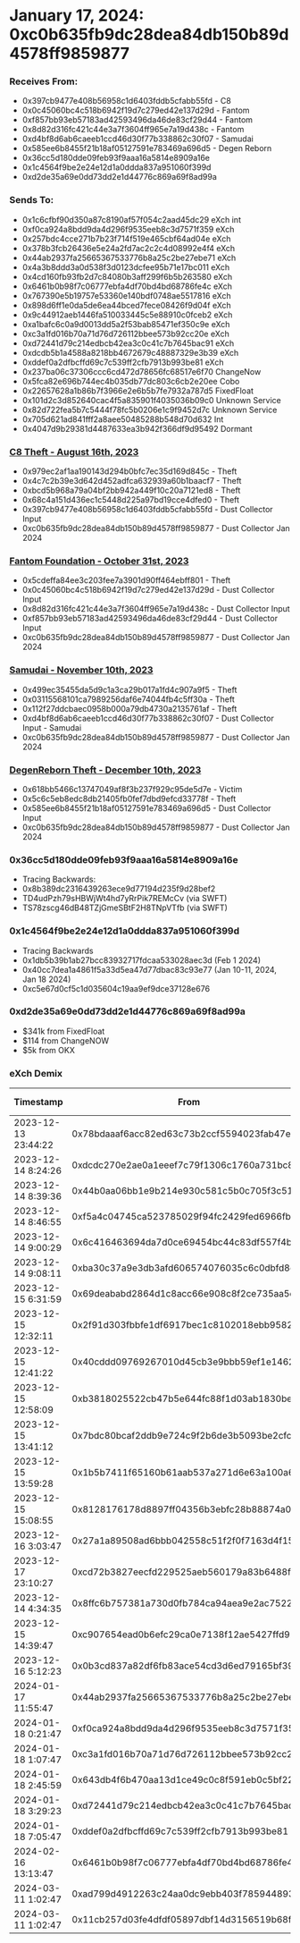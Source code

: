 # January 17, 2024: 0xc0b635fb9dc28dea84db150b89d4578ff9859877

### Receives From:
- 0x397cb9477e408b56958c1d6403fddb5cfabb55fd - C8
- 0x0c45060bc4c518b6942f19d7c279ed42e137d29d - Fantom
- 0xf857bb93eb57183ad42593496da46de83cf29d44 - Fantom
- 0x8d82d316fc421c44e3a7f3604ff965e7a19d438c - Fantom
- 0xd4bf8d6ab6caeeb1ccd46d30f77b338862c30f07 - Samudai
- 0x585ee6b8455f21b18af05127591e783469a696d5 - Degen Reborn
- 0x36cc5d180dde09feb93f9aaa16a5814e8909a16e
- 0x1c4564f9be2e24e12d1a0ddda837a951060f399d
- 0xd2de35a69e0dd73dd2e1d44776c869a69f8ad99a

### Sends To:
- 0x1c6cfbf90d350a87c8190af57f054c2aad45dc29 eXch int 
- 0xf0ca924a8bdd9da4d296f9535eeb8c3d7571f359 eXch 
- 0x257bdc4cce271b7b23f714f519e465cbf64ad04e eXch 
- 0x378b3fcb26436e5e24a2fd7ac2c2c4d08992e4f4 eXch 
- 0x44ab2937fa25665367533776b8a25c2be27ebe71 eXch 
- 0x4a3b8ddd3a0d538f3d0123dcfee95b71e17bc011 eXch 
- 0x4cd160fb93fb2d7c84080b3aff299f6b5b263580 eXch 
- 0x6461b0b98f7c06777ebfa4df70bd4bd68786fe4c eXch 
- 0x767390e5b19757e53360e140bdf0748ae5517816 eXch 
- 0x898d6ff1e0da5de6ea44bced7fece08426f9d04f eXch 
- 0x9c44912aeb1446fa510033445c5e88910c0fceb2 eXch 
- 0xa1bafc6c0a9d0013dd5a2f53bab85471ef350c9e eXch 
- 0xc3a1fd016b70a71d76d726112bbee573b92cc20e eXch 
- 0xd72441d79c214edbcb42ea3c0c41c7b7645bac91 eXch 
- 0xdcdb5b1a4588a8218bb4672679c48887329e3b39 eXch 
- 0xddef0a2dfbcffd69c7c539ff2cfb7913b993be81 eXch 
- 0x237ba06c37306ccc6cd472d78656fc68517e6f70 ChangeNow 
- 0x5fca82e696b744ec4b035db77dc803c6cb2e20ee Cobo 
- 0x22657628a1b86b7f3966e2e6b5b7fe7932a787d5 FixedFloat 
- 0x101d2c3d852640cac4f5a835901f4035036b09c0 Unknown Service 
- 0x82d722fea5b7c5444f78fc5b0206e1c9f9452d7c Unknown Service 
- 0x705d621ad841fff2a8aee50485288b548d70d632 Int 
- 0x4047d9b29381d4487633ea3b942f366df9d95492 Dormant 


### [C8 Theft - August 16th, 2023](./C8%20Theft.md)
- 0x979ec2af1aa190143d294b0bfc7ec35d169d845c - Theft
- 0x4c7c2b39e3d642d452adfca632939a60b1baacf7 - Theft
- 0xbcd5b968a79a04bf2bb942a449f10c20a7121ed8 - Theft
- 0x68c4a151d436ec1c5448d225a97bd19cce4dfed0 - Theft
- 0x397cb9477e408b56958c1d6403fddb5cfabb55fd - Dust Collector Input
- 0xc0b635fb9dc28dea84db150b89d4578ff9859877 - Dust Collector Jan 2024


### [Fantom Foundation - October 31st, 2023](./Fantom%20Foundation.md)
- 0x5cdeffa84ee3c203fee7a3901d90ff464ebff801 - Theft
- 0x0c45060bc4c518b6942f19d7c279ed42e137d29d - Dust Collector Input
- 0x8d82d316fc421c44e3a7f3604ff965e7a19d438c - Dust Collector Input
- 0xf857bb93eb57183ad42593496da46de83cf29d44 - Dust Collector Input
- 0xc0b635fb9dc28dea84db150b89d4578ff9859877 - Dust Collector Jan 2024


### [Samudai - November 10th, 2023](./Samudai.md)
- 0x499ec35455da5d9c1a3ca29b017a1fd4c907a9f5 - Theft
- 0x03115568101ca7989256daf6e74044fb4c5ff30a - Theft
- 0x112f27ddcbaec0958b000a79db4730a2135761af - Theft
- 0xd4bf8d6ab6caeeb1ccd46d30f77b338862c30f07 - Dust Collector Input - Samudai
- 0xc0b635fb9dc28dea84db150b89d4578ff9859877 - Dust Collector Jan 2024

### [DegenReborn Theft - December 10th, 2023](./Degen%20Reborn.md)
- 0x618bb5466c13747049af8f3b237f929c95de5d7e - Victim
- 0x5c6c5eb8edc8db21405fb0fef7dbd9efcd33778f - Theft
- 0x585ee6b8455f21b18af05127591e783469a696d5 - Dust Collector Input
- 0xc0b635fb9dc28dea84db150b89d4578ff9859877 - Dust Collector Jan 2024

### 0x36cc5d180dde09feb93f9aaa16a5814e8909a16e
- Tracing Backwards:
- 0x8b389dc2316439263ece9d77194d235f9d28bef2
- TD4udPzh79sHBWjWt4hd7yRrPik7REMcCv (via SWFT)
- TS78zscg46dB48TZjGmeSBtF2H8TNpVTfb (via SWFT)

### 0x1c4564f9be2e24e12d1a0ddda837a951060f399d
- Tracing Backwards
- 0x1db5b39b1ab27bcc83932717fdcaa533028aec3d (Feb 1 2024)
- 0x40cc7dea1a4861f5a33d5ea47d77dbac83c93e77 (Jan 10-11, 2024, Jan 18 2024) 
- 0xc5e67d0cf5c1d035604c19aa9ef9dce37128e676

### 0xd2de35a69e0dd73dd2e1d44776c869a69f8ad99a
- $341k from FixedFloat
- $114 from ChangeNOW
- $5k from OKX


### eXch Demix


| Timestamp           | From                                       | To                                         | Amt ETH      | Amt BTC    | Value USD | ETH Txn                                                            | BTC Txn                                                          |
| ------------------- | ------------------------------------------ | ------------------------------------------ | ------------ | ---------- | --------- | ------------------------------------------------------------------ | ---------------------------------------------------------------- |
| 2023-12-13 23:44:22 | 0x78bdaaaf6acc82ed63c73b2ccf5594023fab47ec | bc1qxr0v9vfna8e88v6426efn58gqvw8zmddfwpe8f | 0.9990335852 | 0.05181078 | $2,143    | 0xf61e676f4a7ed05477c6ca712d6e7b3de650dd4057a7efef2f7e361707bdc506 | 91a029da50041cbba0888b0c4f8a0bcb0b88bc4d184b01c58a94c169cf876364 |
| 2023-12-14 8:24:26  | 0xdcdc270e2ae0a1eeef7c79f1306c1760a731bc8a | bc1qugs7xdjhxpdyuvh5ufs6qc9n0fhsm7fs88jg6r | 28.99119861  | 1.53110441 | $65,456   | 0xe8c8c1023195d0cb668c231910e8acd8667faf04352c8cb1b8ea0764f257ee76 | be3add8b3afcdfedf12891b271183f772f8ec59ab263ca25638daa56c80ba1be |
| 2023-12-14 8:39:36  | 0x44b0aa06bb1e9b214e930c581c5b0c705f3c5191 | bc1q0k6ypne0690kjhmr7u778w9w4v6k0wvzhdqudv | 29.99909594  | 1.58324806 | $67,685   | 0x11c04a0497eed0427cd5095895e410f18263e6d5873afbde643b35e7fba2d16c | fd895e0b83ff67be6197ced2936d529120c1ec54bcc3f18dbfe412ac022d0c3f |
| 2023-12-14 8:46:55  | 0xf5a4c04745ca523785029f94fc2429fed6966fb6 | bc1q622hrr4uktl62xjhwa8g44h9lnp0yy0sq25rfj | 29.99897241  | 1.58265098 | $67,660   | 0x50b50382aa98fd2a2f496a9442fdea0f1e8b7bf7d782909ff80bbca03aba3b20 | c61ce8cb47785249bd99f4c7b2285134dc8d2c7fb60b634c2fa31d9c217123cd |
| 2023-12-14 9:00:29  | 0x6c416463694da7d0ce69454bc44c83df557f4bc3 | bc1qzn9ndfr37u28sgalap7qzptaskc2535tk4rq82 | 29.9988525   | 1.58324795 | $67,685   | 0xf05b7850b621be2c76925faac8f97487aed5c89eb73f43f8e3debf481a018748 | d83cf0096db856981064df1ced360dce9a45f63c23035340abcde459ffc1a98d |
| 2023-12-14 9:08:11  | 0xba30c37a9e3db3afd606574076035c6c0dbfd8c9 | bc1q6qe0kk3jlzhdjd0h78ypqf2qxdpr6202atpdes | 19.99281651  | 1.05576302 | $45,135   | 0x69111ec2ef666dd78e102a485e216064102f3a08a5709f23b911aad2bf98e08e | bf4827c2df82731a4626f66874176a8e652994b61961983f3f3765ff4853ef60 |
| 2023-12-15 6:31:59  | 0x69deababd2864d1c8acc66e908c8f2ce735aa5e4 | bc1qpk4vhvnmgf0xwf7t6guf3svgcvrsvj7kxdwlp6 | 9.998700242  | 0.53527469 | $23,012   | 0xd698b647f2a1c335da0f6eb23138c3be5eb2b06846414a58467d8fa4af8d7f73 | 160267b69f242530bb557580ce31f8d99c9374e74bf34a00e6eadbdada0baed5 |
| 2023-12-15 12:32:11 | 0x2f91d303fbbfe1df6917bec1c8102018ebb95821 | bc1qer7uyffan4pe5uzzyrrdr2lku8yr37f3f4u33s | 9.998941923  | 0.52564232 | $22,597   | 0xac3c64f2d9c3932e23da2e17ebc1455255848c677d2546d739afc4c8bf31bc8f | fa8c21383cb9a4eb7be9c08ba19e5c74b552436a6ea37930963aad5f60f54bbd |
| 2023-12-15 12:41:22 | 0x40cddd09769267010d45cb3e9bbb59ef1e146294 | bc1qe3l73twg74exy5z2e4270y2694k664x5kgyxlw | 9.998915396  | 0.52554277 | $22,593   | 0x1fb483d0bd720f684532cce8c1b68a8c816a6b23d578db34ac9a8ab1f24c0902 | 4ef414337ac8201c93d388086784ce7bf01c08190729bee8b7644c5d493a9367 |
| 2023-12-15 12:58:09 | 0xb3818025522cb47b5e644fc88f1d03ab1830be07 | bc1qdj7x8g3gxssakda3xetx2xxpkartuy8vh6v7su | 19.99877585  | 1.05230395 | $45,239   | 0xe07a7e89d4059fac99fae2079d94935d2987aa0fc8a9c6b840a163bd2b4f9b5f | 3ef6e9d078b185ebf4b42ea5cd553c6d3e200c3f0ada5babeb7d99ef190eff1f |
| 2023-12-15 13:41:12 | 0x7bdc80bcaf2ddb9e724c9f2b6de3b5093be2cfc1 | bc1qh4df58jfrevfv5jqenf8d25j89d23zjdjfhgys | 19.99885592  | 1.05290093 | $45,264   | 0xf6b98d7007a5e843468b0e5ea668480d015dafe3cb69a84bfa848512b61d0c85 | 69d5c49d902cd6c8bf9018642a4c2274e52af2871078b8239506a40e92946c83 |
| 2023-12-15 13:59:28 | 0x1b5b7411f65160b61aab537a271d6e63a100a62d | bc1qpdevvvvvh5dmvkas92p845520kvh3vkfy22v2r | 14.99865205  | 0.79175854 | $34,038   | 0xd36a7cfb53ea77e03c15021cd8c74c37c9d6f87e671d0ad4ef0a3be33c783ef3 | 7c6fc1e79e4cacb82da4568075594aea17fd9e3d54b6f66cddbc118d1edc5cfb |
| 2023-12-15 15:08:55 | 0x8128176178d8897ff04356b3ebfc28b88874a0bf | bc1q4szxjdfxvnvayvp64nkqp7m5egeq9cpgkw9hzp | 20.04775387  | 1.0589714  | $45,525   | 0x614bd92b265fe184f4261f8d2c77dead5a8a1d030e05c23e67ea438bef6aa80c | 58c03c8118ee63e0935f4cbc747e107404b3b06cefa8e61ea096b7ea78c5ab4c |
| 2023-12-16 3:03:47  | 0x27a1a89508ad6bbb042558c51f2f0f7163d4f15f | bc1qkms3jeh23n5q3mfra065xur4ajgzjrfc06aehr | 19.99896353  | 1.05724141 | $44,150   | 0x5975e76223b981ba39f40185d07158ef41b38e816bce2a17fee631863e3cee1a | 111c7584bf1771795cb34e1011fe0c290980e4034503e962c1b80b072090ad36 |
| 2023-12-17 23:10:27 | 0xcd72b3827eecfd229525aeb560179a83b6488fba | bc1qh0exs03shvkh5pejn3p9rntn05dd2fftfr95fu | 14.99928951  | 0.7926367  | $33,454   | 0x43864a293ba3cba61c16792f7ae47d65f4c7dbf95acdb88f84fc22885f302c1f | 1166bd6dcb56ff673af5d86ac9b59f5d9252d35c677a9ec5b645266bec505515 |
| 2023-12-14 4:34:35  | 0x8ffc6b757381a730d0fb784ca94aea9e2ac75220 | Unknown                                    | 0.9992848937 |            | $2,256    | 0x7a06f3b1588bcfdf2b235ea1548b2d49898dece75b43f96776a65fd403933e5b |                                                                  |
| 2023-12-15 14:39:47 | 0xc907654ead0b6efc29ca0e7138f12ae5427ffd92 | Unknown                                    | 12.99059975  |            | $29,968   | 0x84107eb12935f6ca00adf6a6568569f8b7eb2061bb47efe202b332e237675a2d |                                                                  |
| 2023-12-16 5:12:23  | 0x0b3cd837a82df6fb83ace54cd3d6ed79165bf39c | Unknown                                    | 19.99832221  |            | $44,287   | 0xde89e423e51aa2731941582a8610439cd280706bb0db8c8580b0b04313b6c103 |                                                                  |
| 2024-01-17 11:55:47 | 0x44ab2937fa25665367533776b8a25c2be27ebe71 | Unknown                                    | 53.1682594   |            | $137,428  | 0x4e97cdab63e3cb25f0dd757c8f24aa4915de166a79b390fd6b15cbf2b1b3d5be |                                                                  |
| 2024-01-18 0:21:47  | 0xf0ca924a8bdd9da4d296f9535eeb8c3d7571f359 | Unknown                                    | 51.05229255  |            | $129,029  | 0xc2bb2a32ab4221e0acb14a2b2e44b654835221879226592eea4219647a04ba6c |                                                                  |
| 2024-01-18 1:07:47  | 0xc3a1fd016b70a71d76d726112bbee573b92cc20e | Unknown                                    | 21.16806558  |            | $53,500   | 0x68efc00576a0ba35805bd61ba9c753d49a71ce342e34749f3dc404acfa60d846 |                                                                  |
| 2024-01-18 2:45:59  | 0x643db4f6b470aa13d1ce49c0c8f591eb0c5bf224 | Unknown                                    | 0.87747189   |            | $2,218    | 0xd08d47739be52eff8cbe78959018837923ce8153529bef28435acfa383887f08 |                                                                  |
| 2024-01-18 3:29:23  | 0xd72441d79c214edbcb42ea3c0c41c7b7645bac91 | Unknown                                    | 29.75943196  |            | $75,214   | 0x5b36656cc0a40b9edce3eb12f3977ffff49ac46bb661086d5ea3f22b74df3e37 |                                                                  |
| 2024-01-18 7:05:47  | 0xddef0a2dfbcffd69c7c539ff2cfb7913b993be81 | Unknown                                    | 47.65888477  |            | $120,453  | 0x7d6d34cb257038ea57e44e517abcce9c12c40bd33f5557080443d7ed8d18594d |                                                                  |
| 2024-02-16 13:13:47 | 0x6461b0b98f7c06777ebfa4df70bd4bd68786fe4c | Unknown                                    | 4.340734961  |            | $12,294   | 0x336158737d8936993c946558f4d1cad8a122be8640a8d18cf99dd6e18f0428bd |                                                                  |
| 2024-03-11 1:02:47  | 0xad799d4912263c24aa0dc9ebb403f7859448931c | Unknown                                    | 15.17462129  |            | $58,539   | 0x9787ffc3aa325b7129b51d4fb842da648a40c58545f8f53fcdd068442dd404a0 |                                                                  |
| 2024-03-11 1:02:47  | 0x11cb257d03fe4dfdf05897dbf14d3156519b68f8 | Unknown                                    | 0.4890389516 |            | $1,887    | 0xc4faa6b71e51c9c19ba6840d74eb18a559aeb59afafef1f37481cb0c07c5f484 |                                                                  |